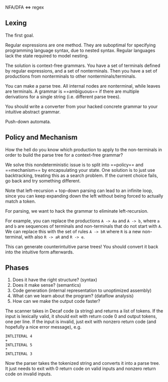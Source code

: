 
NFA/DFA <=> regex

## Lexing

The first goal. 

Regular expressions are one method. They are suboptimal for specifying programming language syntax, due to nested syntax. Regular languages lack the state required to model nesting.

The solution is context-free grammars. You have a set of terminals defined by regular expressions, and a set of nonterminals. Then you have a set of productions from nonterminals to other nonterminals/terminals.

You can make a parse tree. All internal nodes are nonterminal, while leaves are terminals. A grammar is ==ambiguous== if there are multiple derivations for a single string (i.e. different parse trees).

You should write a converter from your hacked concrete grammar to your intuitive abstract grammar.

Push-down automata.

## Policy and Mechanism

How the hell do you know which production to apply to the non-terminals in order to build the parse tree for a context-free grammar?

We solve this nondeterministic issue is to split into ==policy== and ==mechanism== by encapsulating your state. One solution is to just use backtracking, treating this as a search problem. If the current choice fails, go back and try something different.

Note that left-recursion + top-down parsing can lead to an infinite loop, since you can keep expanding down the left without being forced to actually match a token.

For parsing, we want to hack the grammar to eliminate left-recursion. 

For example, you can replace the productions `A -> Aa` and `A -> b`, where `a` and `b` are sequences of terminals and non-terminals that do not start with `A`. We can replace this with the set of rules `A -> bR` where `R` is a new non-terminal, with also `R -> aR` and `R -> e`.

This can generate counterintuitive parse trees! You should convert it back into the intuitive form afterwards.

## Phases

1. Does it have the right structure? (syntax)
2. Does it make sense? (semantics)
3. Code generation (internal representation to unoptimized assembly)
4. What can we learn about the program? (dataflow analysis)
5. How can we make the output code faster?

The scanner takes in Decaf code (a string) and returns a list of tokens. If the input is lexically valid, it should exit with return code 0 and output tokens, one per line. If the input is invalid, just exit with nonzero return code (and hopefully a nice error message), e.g.

```
INTLITERAL 4
+
INTLITERAL 5
*
INTLITERAL 3
```

Now the parser takes the tokenized string and converts it into a parse tree. It just needs to exit with 0 return code on valid inputs and nonzero return code on invalid inputs.